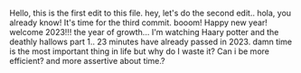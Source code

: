 Hello, this is the first edit to this file.
hey, let's do the second edit..
hola, you already know! It's time for the third commit. booom!
Happy new year! welcome 2023!!! the year of growth...
I'm watching Haary potter and the deathly hallows part 1..
23 minutes have already passed in 2023. damn time is the most important thing in life but why do I waste it? Can i be more efficient? and more assertive about time.?
